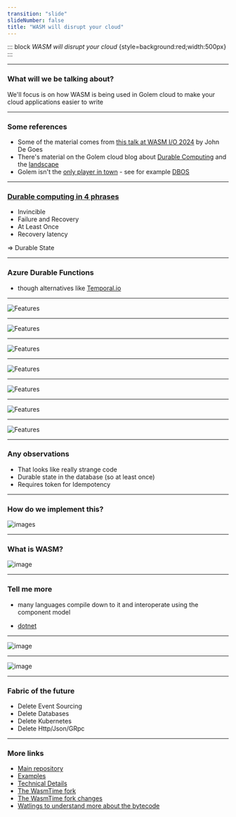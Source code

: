 ```yaml
---
transition: "slide"
slideNumber: false
title: "WASM will disrupt your cloud"
---
```


::: block
*WASM will disrupt your cloud* {style=background:red;width:500px}
:::

---

### What will we be talking about?

We'll focus is on how WASM is being used in Golem cloud to make your cloud applications easier to write

---

### Some references

- Some of the material comes from [this talk at WASM I/O 2024](https://www.youtube.com/watch?v=fHPYetd3q2g) by John De Goes
- There's material on the Golem cloud blog about [Durable Computing](https://www.golem.cloud/post/what-is-durable-computing) and the [landscape](https://www.golem.cloud/post/the-emerging-landscape-of-durable-computing)
- Golem isn't the [only player in town](https://a16z.com/the-modern-transactional-stack/) - see for example [DBOS](https://www.golem.cloud/post/exploring-the-potential-of-stonebreaker-s-new-dbos)

---

### [Durable computing in 4 phrases](https://www.golem.cloud/post/what-is-durable-computing)

- Invincible
- Failure and Recovery
- At Least Once
- Recovery latency

=> Durable State

---

### Azure Durable Functions

- though alternatives like [Temporal.io](https://temporal.io/) 

---

![Features](images/default-project.png) 

---

![Features](images/start.png) 

---

![Features](images/first-call.png) 

---

![Features](images/into-first.png) 

---

![Features](images/into-second.png) 

---

![Features](images/keeps-state.png) 

---

![Features](images/storage.png) 

---

### Any observations

- That looks like really strange code
- Durable state in the database (so at least once)
- Requires token for Idempotency

---

### How do we implement this?

![images](images/secret-sauce.png)

---

### What is WASM?

![image](images/wasm.png)

---

### Tell me more

- many languages compile down to it and interoperate using the component model

- [dotnet](https://devblogs.microsoft.com/dotnet/extending-web-assembly-to-the-cloud/)

---

![image](images/mural.png)

---

![image](images/how.png)

---

### Fabric of the future

- Delete Event Sourcing
- Delete Databases
- Delete Kubernetes
- Delete Http/Json/GRpc

---

### More links 

- [Main repository](https://github.com/golemcloud/golem)
- [Examples](https://github.com/golemcloud/golem-examples)
- [Technical Details](https://learn.golem.cloud/docs/technical-details)
- [The WasmTime fork](https://github.com/golemcloud/wasmtime/tree/golem-wasmtime-17)
- [The WasmTime fork changes](https://github.com/bytecodealliance/wasmtime/compare/main...golemcloud:wasmtime:golem-wasmtime-17)
- [Watlings to understand more about the bytecode](https://github.com/EmNudge/watlings)
